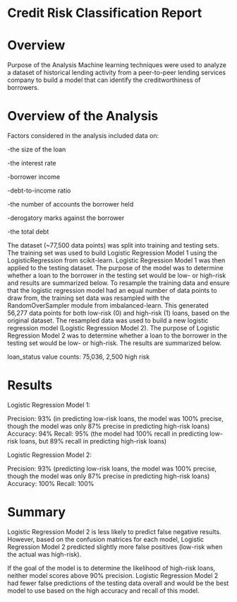 # Credit Risk Classification Report 

# Overview

Purpose of the Analysis
Machine learning techniques were used to analyze a dataset of historical lending  activity from a peer-to-peer lending services company 
to build a model that can identify the creditworthiness of borrowers.

# Overview of the Analysis
Factors considered in the analysis included data on:

-the size of the loan

-the interest rate

-borrower income

-debt-to-income ratio

-the number of accounts the borrower held

-derogatory marks against the borrower

-the total debt

The dataset (~77,500 data points) was split into training and testing sets. The training set was used to build Logistic Regression Model 1 using the LogisticRegression from scikit-learn. Logistic Regression Model 1 was then applied to the testing dataset. The purpose of the model was to determine whether a loan to the borrower in the testing set would be low- or high-risk and results are summarized below.
To resample the training data and ensure that the logistic regression model had an equal number of data points to draw from, the training set data was resampled with the RandomOverSampler module from imbalanced-learn. This generated 56,277 data points for both low-risk (0) and high-risk (1) loans, based on the original dataset.
The resampled data was used to build a new logistic regression model (Logistic Regression Model 2). The purpose of Logistic Regression Model 2 was to determine whether a loan to the borrower in the testing set would be low- or high-risk. The results are summarized below.

loan_status value counts: 75,036, 2,500 high risk
# Results

Logistic Regression Model 1:

Precision: 93% (in predicting low-risk loans, the model was 100% precise, though the model was only 87% precise in predicting high-risk loans)
Accuracy: 94%
Recall: 95% (the model had 100% recall in predicting low-risk loans, but 89% recall in predicting high-risk loans)

Logistic Regression Model 2:

Precision: 93% (predicting low-risk loans, the model was 100% precise, though the model was only 87% precise in predicting high-risk loans)
Accuracy: 100%
Recall: 100%

# Summary
Logistic Regression Model 2 is less likely to predict false negative results. 
However, based on the confusion matrices for each model, Logistic Regression Model 2 predicted slightly more false positives (low-risk when the actual was high-risk).

If the goal of the model is to determine the likelihood of high-risk loans, neither model scores above 90% precision. Logistic Regression Model 2 had fewer false predictions of the testing data overall and would be the best model to use based on the high accuracy and recall of this model.
